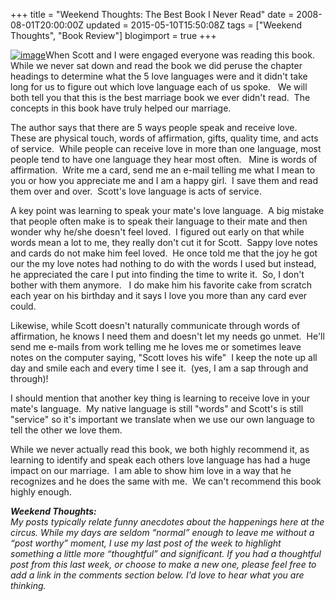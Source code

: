 +++
title = "Weekend Thoughts: The Best Book I Never Read"
date = 2008-08-01T20:00:00Z
updated = 2015-05-10T15:50:08Z
tags = ["Weekend Thoughts", "Book Review"]
blogimport = true 
+++

[![image](https://latc.s3.amazonaws.com/wp-content/uploads/2008/08/image-thumb.png)](https://latc.s3.amazonaws.com/wp-content/uploads/2008/08/image.png)When Scott and I were engaged everyone was reading this book.&#160;&#160;&#160; While we never sat down and read the book we did peruse the chapter headings to determine what the 5 love languages were and it didn't take long for us to figure out which love language each of us spoke.&#160;&#160; We will both tell you that this is the best marriage book we ever 
didn't
 read.&#160; The concepts in this book have truly helped our marriage.

The author says that there are 5 ways people speak and receive love.&#160; These are physical touch, words of affirmation, gifts, quality time, and acts of service.&#160; While people can receive love in more than one language, most people tend to have one language they hear most often.&#160;&#160; Mine is words of affirmation.&#160; Write me a card, send me an e-mail telling me what I mean to you or how you appreciate me and I am a happy girl.&#160; I save them and read them over and over.&#160; Scott's love language is acts of service.&#160; 

A key point was learning to speak your mate's love language.&#160; A big mistake that people often make is to speak their language to their mate and then wonder why he/she doesn't feel loved.&#160; I figured out early on that while words mean a lot to me, they really don't cut it for Scott.&#160; Sappy love notes and cards do not make him feel loved.&#160; He once told me that the joy he got our the my love notes had nothing to do with the words I used but instead, he appreciated the care I put into finding the time to write it.&#160; So, I don't bother with them anymore.&#160;&#160; I do make him his favorite cake from scratch each year on his birthday and it says I love you more than any card ever could.

Likewise, while Scott doesn't naturally communicate through words of affirmation, he knows I need them and doesn't let my needs go unmet.&#160; He'll send me e-mails from work telling me he loves me or sometimes leave notes on the computer saying, &quot;Scott loves his wife&quot;&#160; I keep the note up all day and smile each and every time I see it.&#160; (yes, I am a sap through and through)! 

I should mention that another key thing is learning to receive love in your mate's language.&#160; My native language is still &quot;words&quot; and Scott's is still &quot;service&quot; so it's important we translate when we use our own language to tell the other we love them.&#160;&#160; 

While we never actually read this book, we both highly recommend it, as learning to identify and speak each others love language has had a huge impact on our marriage.&#160; I am able to show him love in a way that he recognizes and he does the same with me.&#160; We can't recommend this book highly enough.

_**Weekend Thoughts:**_       
_My posts typically relate funny anecdotes about the happenings here at the circus. While my days are seldom &#8220;normal&#8221; enough to leave me without a &#8220;post worthy&#8221; moment, I use my last post of the week to highlight something a little more &#8220;thoughtful&#8221; and significant. If you had a thoughtful post from this last week, or choose to make a new one, please feel free to add a link in the comments section below. I&#8217;d love to hear what you are thinking._
